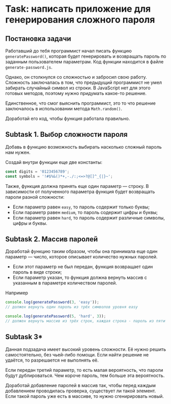 # Task: написать приложение для генерирования сложного пароля

## Постановка задачи

Работавший до тебя программист начал писать функцию  `generatePassword()`, которая будет генерировать и возвращать пароль по заданным пользователем параметрам. Код функции находится в файле `generate-password.js`.

Однако, он столкнулся со сложностью и забросил свою работу. Сложность заключалась в том, что предыдущий программист не умел забирать случайный символ из строки. В JavaScript нет для этого готовых методов, поэтому нужно придумать какое-то решение. 

Единственное, что смог выяснить программист, это то что решение заключалось в использовании метода `Math.random()`.

Доработай его код, чтобы функция работала правильно.

## Subtask 1. Выбор сложности пароля

Добавь в функцию возможность выбирать насколько сложный пароль нам нужен.

Создай внутри функции еще две константы:

```js
const digits = '0123456789';
const symbols = '!#$%&()*+,-./:;<=>?@[]^_{|}~';
```

Также, функция должна принять еще один параметр — строку. В зависимости от полученного параметра функция будет возвращать пароли разной сложности:

+ Если параметр равен `easy`, то пароль содержит только буквы;
+ Если параметр равен `medium`, то пароль содержит цифры и буквы;
+ Если параметр равен `hard`, то пароль содержит различные символы, цифры и буквы.

## Subtask 2. Массив паролей

Доработай функцию таким образом, чтобы она принимала еще один параметр — число, которое описывает количество нужных паролей. 

+ Если этот параметр не был передан, функция возвращает один пароль в виде строки;
+ Если параметр указан, то функция должна вернуть массив с указанным в параметре количеством паролей.

Например

```javascript
console.log(generatePassword(3, 'easy'));
// должен вернуть один пароль из трёх символов уровня easy

console.log(generatePassword(5, 'hard', 3));
// должен вернуть массив из трёх строк, каждая строка - пароль из пяти символов уровня hard
```

## Subtask 3*

Данная подзадача имеет высокий уровень сложности. Её нужно решить самостоятельно, без чьей-либо помощи. Если найти решение не удаётся, то разрешается не выполнять её.

Если передан третий параметр, то есть малая вероятность, что пароли будут дублироваться. Чем короче пароль, тем больше эта вероятность. 

Доработай добавление паролей в массив так, чтобы перед каждым добавлением проводилась проверка, существует ли такой элемент. Если такой пароль уже есть в массиве, то нужно сгенирировать новый.